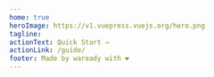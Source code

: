 ```yaml
---
home: true
heroImage: https://v1.vuepress.vuejs.org/hero.png
tagline: 
actionText: Quick Start →
actionLink: /guide/
footer: Made by waready with ❤️
---
```

